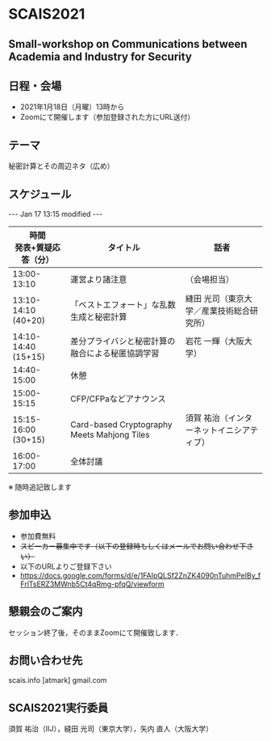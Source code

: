 # SCAIS2021
## Small-workshop on Communications between Academia and Industry for Security

## 日程・会場
- 2021年1月18日（月曜）13時から
- Zoomにて開催します（参加登録された方にURL送付）

## テーマ
 秘密計算とその周辺ネタ（広め）

## スケジュール

--- Jan 17 13:15 modified ---

| 時間<br>発表+質疑応答（分） | タイトル | 話者 |
| --- | --- | --- 
| 13:00-13:10 | 運営より諸注意 | （会場担当）|
| 13:10-14:10<br>(40+20) | 「ベストエフォート」な乱数生成と秘密計算 | 縫田 光司（東京大学／産業技術総合研究所）| 
| 14:10-14:40<br>(15+15) | 差分プライバシと秘密計算の融合による秘匿協調学習 | 岩花 一輝（大阪大学）| 
| 14:40-15:00 | 休憩 | | 
| 15:00-15:15 |  CFP/CFPaなどアナウンス | |
| 15:15-16:00<br>(30+15) | Card-based Cryptography Meets Mahjong Tiles | 須賀 祐治（インターネットイニシアティブ） |
| 16:00-17:00 | 全体討議 | |

※ 随時追記致します

## 参加申込
- 参加費無料
- ~~スピーカー募集中です（以下の登録時もしくはメールでお問い合わせ下さい）~~
- 以下のURLよりご登録下さい
- https://docs.google.com/forms/d/e/1FAIpQLSf2ZnZK4090nTuhmPeIBy_fFrlTsERZ3MWnb5Ct4qRmg-pfqQ/viewform

## 懇親会のご案内
セッション終了後，そのままZoomにて開催致します．

## お問い合わせ先
scais.info [atmark] gmail.com

## SCAIS2021実行委員
須賀 祐治（IIJ），縫田 光司（東京大学），矢内 直人（大阪大学）
